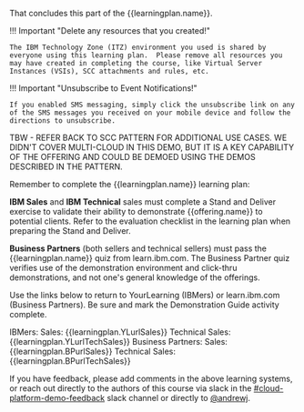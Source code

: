 That concludes this part of the {{learningplan.name}}. 

!!! Important "Delete any resources that you created!"

    The IBM Technology Zone (ITZ) environment you used is shared by everyone using this learning plan.  Please remove all resources you may have created in completing the course, like Virtual Server Instances (VSIs), SCC attachments and rules, etc.

!!! Important "Unsubscribe to Event Notifications!"
    
    If you enabled SMS messaging, simply click the unsubscribe link on any of the SMS messages you received on your mobile device and follow the directions to unsubscribe.

TBW - REFER BACK TO SCC PATTERN FOR ADDITIONAL USE CASES. WE DIDN'T COVER MULTI-CLOUD IN THIS DEMO, BUT IT IS A KEY CAPABILITY OF THE OFFERING AND COULD BE DEMOED USING THE DEMOS DESCRIBED IN THE PATTERN.

Remember to complete the {{learningplan.name}} learning plan:

**IBM Sales** and **IBM Technical** sales must complete a Stand and Deliver exercise to validate their ability to demonstrate {{offering.name}} to potential clients. Refer to the evaluation checklist in the learning plan when preparing the Stand and Deliver.

**Business Partners** (both sellers and technical sellers) must pass the {{learningplan.name}} quiz from learn.ibm.com. The Business Partner quiz verifies use of the demonstration environment and click-thru demonstrations, and not one's general knowledge of the offerings.

Use the links below to return to YourLearning (IBMers) or learn.ibm.com (Business Partners). Be sure and mark the Demonstration Guide activity complete.

IBMers:
    Sales: {{learningplan.YLurlSales}}
    Technical Sales: {{learningplan.YLurlTechSales}}
Business Partners:
    Sales: {{learningplan.BPurlSales}}
    Technical Sales: {{learningplan.BPurlTechSales}}


If you have feedback, please add comments in the above learning systems, or reach out directly to the authors of this course via slack in the <a href="https://ibm-technology-sales.slack.com/archives/C03PQ47KRQE" target="_blank">#cloud-platform-demo-feedback</a> slack channel or directly to <a href="https://ibm.enterprise.slack.com/user/@W4EF1M0MT" target="_blank">@andrewj</a>.
